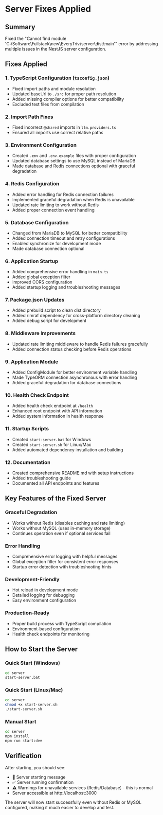 # Server Fixes Applied

## Summary
Fixed the "Cannot find module 'C:\Software\Fullstack\new\EveryTriv\server\dist\main'" error by addressing multiple issues in the NestJS server configuration.

## Fixes Applied

### 1. TypeScript Configuration (`tsconfig.json`)
- Fixed import paths and module resolution
- Updated baseUrl to `./src` for proper path resolution
- Added missing compiler options for better compatibility
- Excluded test files from compilation

### 2. Import Path Fixes
- Fixed incorrect `@shared` imports in `llm.providers.ts`
- Ensured all imports use correct relative paths

### 3. Environment Configuration
- Created `.env` and `.env.example` files with proper configuration
- Updated database settings to use MySQL instead of MariaDB
- Made database and Redis connections optional with graceful degradation

### 4. Redis Configuration
- Added error handling for Redis connection failures
- Implemented graceful degradation when Redis is unavailable
- Updated rate limiting to work without Redis
- Added proper connection event handling

### 5. Database Configuration
- Changed from MariaDB to MySQL for better compatibility
- Added connection timeout and retry configurations
- Enabled synchronize for development mode
- Made database connection optional

### 6. Application Startup
- Added comprehensive error handling in `main.ts`
- Added global exception filter
- Improved CORS configuration
- Added startup logging and troubleshooting messages

### 7. Package.json Updates
- Added prebuild script to clean dist directory
- Added rimraf dependency for cross-platform directory cleaning
- Added debug script for development

### 8. Middleware Improvements
- Updated rate limiting middleware to handle Redis failures gracefully
- Added connection status checking before Redis operations

### 9. Application Module
- Added ConfigModule for better environment variable handling
- Made TypeORM connection asynchronous with error handling
- Added graceful degradation for database connections

### 10. Health Check Endpoint
- Added health check endpoint at `/health`
- Enhanced root endpoint with API information
- Added system information in health response

### 11. Startup Scripts
- Created `start-server.bat` for Windows
- Created `start-server.sh` for Linux/Mac
- Added automated dependency installation and building

### 12. Documentation
- Created comprehensive README.md with setup instructions
- Added troubleshooting guide
- Documented all API endpoints and features

## Key Features of the Fixed Server

### Graceful Degradation
- Works without Redis (disables caching and rate limiting)
- Works without MySQL (uses in-memory storage)
- Continues operation even if optional services fail

### Error Handling
- Comprehensive error logging with helpful messages
- Global exception filter for consistent error responses
- Startup error detection with troubleshooting hints

### Development-Friendly
- Hot reload in development mode
- Detailed logging for debugging
- Easy environment configuration

### Production-Ready
- Proper build process with TypeScript compilation
- Environment-based configuration
- Health check endpoints for monitoring

## How to Start the Server

### Quick Start (Windows)
```bash
cd server
start-server.bat
```

### Quick Start (Linux/Mac)
```bash
cd server
chmod +x start-server.sh
./start-server.sh
```

### Manual Start
```bash
cd server
npm install
npm run start:dev
```

## Verification
After starting, you should see:
- 🚀 Server starting message
- ✅ Server running confirmation  
- ⚠️ Warnings for unavailable services (Redis/Database) - this is normal
- Server accessible at http://localhost:3000

The server will now start successfully even without Redis or MySQL configured, making it much easier to develop and test.
